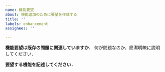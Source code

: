 ```yaml
---
name: 機能要望
about: 機能追加のために要望を作成する
title: ''
labels: enhancement
assignees: ''

---
```


**機能要望は既存の問題に関連していますか．**
何が問題なのか，簡潔明瞭に説明してください．

**要望する機能を記述してください．**
